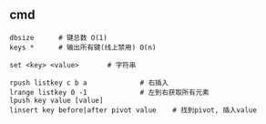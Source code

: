 cmd
---

    dbsize      # 键总数 O(1)
    keys *      # 输出所有键(线上禁用) O(n)

    set <key> <value>       # 字符串

    rpush listkey c b a             # 右插入
    lrange listkey 0 -1             # 左到右获取所有元素
    lpush key value [value]
    linsert key before|after pivot value    # 找到pivot, 插入value

